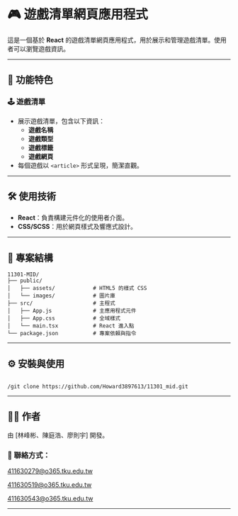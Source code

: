 # 🎮 遊戲清單網頁應用程式

這是一個基於 **React** 的遊戲清單網頁應用程式，用於展示和管理遊戲清單。使用者可以瀏覽遊戲資訊。

---

## 🚀 功能特色

### 🕹️ 遊戲清單
- 展示遊戲清單，包含以下資訊：
  - **遊戲名稱**
  - **遊戲類型**
  - **遊戲標籤**
  - **遊戲網頁**
- 每個遊戲以 `<article>` 形式呈現，簡潔直觀。

---

## 🛠️ 使用技術

- **React**：負責構建元件化的使用者介面。
- **CSS/SCSS**：用於網頁樣式及響應式設計。

---

## 📂 專案結構

```plaintext
11301-MID/
├── public/
│   ├── assets/            # HTML5 的樣式 CSS
│   └── images/            # 圖片庫
├── src/                   # 主程式
│   ├── App.js             # 主應用程式元件
│   ├── App.css            # 全域樣式
│   └── main.tsx           # React 進入點
└── package.json           # 專案依賴與指令

```
---

## ⚙️ 安裝與使用

```克隆專案

/git clone https://github.com/Howard3897613/11301_mid.git
```

---

## 👨‍💻 作者

由 [林峰彬、陳庭浩、廖則宇] 開發。

### 📧 聯絡方式：
411630279@o365.tku.edu.tw

411630519@o365.tku.edu.tw

411630543@o365.tku.edu.tw

---

